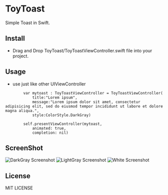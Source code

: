 # ToyToast

Simple Toast in Swift.

## Install

* Drag and Drop ToyToast/ToyToastViewController.swift file into your project.

## Usage

* use just like other UIViewController

```
        var mytoast : ToyToastViewController = ToyToastViewController(
            title:"Lorem ipsum",
            message:"Lorem ipsum dolor sit amet, consectetur adipisicing elit, sed do eiusmod tempor incididunt ut labore et dolore magna aliqua.",
            style:ColorStyle.DarkGray)
        
        self.presentViewController(mytoast,
            animated: true,
            completion: nil)

```

## ScreenShot
![DarkGray Screenshot](https://raw.github.com/toyship/ToyToast/master/screens/DarkGray.png)
![LightGray Screenshot](https://raw.github.com/toyship/ToyToast/master/screens/LightGray.png)
![White Screenshot](https://raw.github.com/toyship/ToyToast/master/screens/White.png)

## License
MIT LICENSE
